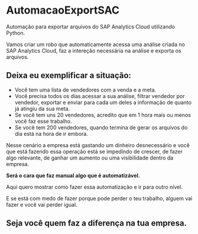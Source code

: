 # AutomacaoExportSAC

Automação para exportar arquivos do SAP Analytics Cloud utilizando Python.

Vamos criar um robo que automaticamente acessa uma análise criada no SAP Analytics Cloud, faz a intereção necessária na análise e exporta os arquivos.

## Deixa eu exemplificar a situação:
- Você tem uma lista de vendedores com a venda e a meta.
- Você precisa todos os dias acessar a sua análise, filtrar vendedor por vendedor, exportar e enviar para cada um deles a informação de quanto já atingiu da sua meta.
- Se você tem uns 20 vendedores, acredito que em 1 hora mais ou menos você faz esse trabalho.
- Se você tem 200 vendedores, quando termina de gerar os arquivos do dia está na hora de ir embora.

Nesse cenário a empresa está gastando um dinheiro desnecessário e você que está fazendo essa operação está se impedindo de crescer, de fazer algo relevante, de ganhar um aumento ou uma visibilidade dentro da empresa.

**Será o cara que faz manual algo que é automatizável.**

Aqui quero mostrar como fazer essa automatização e ir para outro nível.

E se está com medo de fazer porque pode perder o teu trabalho, alguem vai fazer e você vai perder igual.

## Seja você quem faz a diferença na tua empresa.
